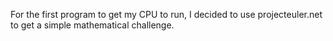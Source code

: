 For the first program to get my CPU to run, I decided to use projecteuler.net to get a simple mathematical challenge.
